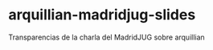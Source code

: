 arquillian-madridjug-slides
===========================

Transparencias de la charla del MadridJUG sobre arquillian
